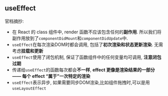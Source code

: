 ## useEffect

官档摘抄:
- 在 React 的 class 组件中, render 函数不应该包含任何的**副作用**. 所以我们将副作用放到了`componentDidMount`和`componentDidUpdate`中.
- `useEffect`在每次渲染DOM时都会调用, 包括了**初次渲染和状态更新渲染**. 无需考虑**挂载和更新**
- `useEffect`使用了闭包机制, 保证了函数组件中的任何变量均可调用, **注意闭包过期**
- 传递给`useEffect`的函数每次都会**不一样**, **effect 更像是渲染结果的一部分 —— 每个 effect “属于”一次特定的渲染**
- `useEffect`表示异步, 如果需要同步DOM渲染,比如组件拖拽时,可以是用`useLayoutEffect`